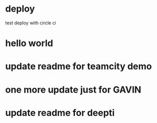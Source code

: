 # deploy
test deploy with circle ci

# hello world

# update readme for teamcity demo

# one more update just for GAVIN

# update readme for deepti
